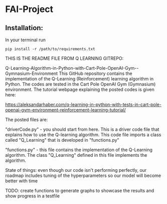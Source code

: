 # FAI-Project


## Installation:

In your terminal run
```
pip install -r /path/to/requirements.txt 
```


THIS IS THE README FILE FROM Q LEARNING GITREPO:

Q-Learning-Algorithm-in-Python-with-Cart-Pole-OpenAI-Gym--Gymnasium-Environment
This GitHub repository contains the implementation of the Q-Learning (Reinforcement) learning algorithm in Python. The codes are tested in the Cart Pole OpenAI Gym (Gymnasium) environment. The tutorial webpage explaining the posted codes is given here:

https://aleksandarhaber.com/q-learning-in-python-with-tests-in-cart-pole-openai-gym-environment-reinforcement-learning-tutorial/

The posted files are:

"driverCode.py" - you should start from here. This is a driver code file that explains how to use the Q-learning algorithm. This code file imports a class called "Q_Learning" that is developed in "functions.py"

"functions.py" - this file contains the implementation of the Q-Learning algorithm. The class "Q_Learning" defined in this file implements the algorithm.


State of things: even though our code isn't performing perfectly, our roadmap includes tuning of the hyperparameters so our model will become better with time

TODO:
create functions to generate graphs to showcase the results and show progress in a testfile 


